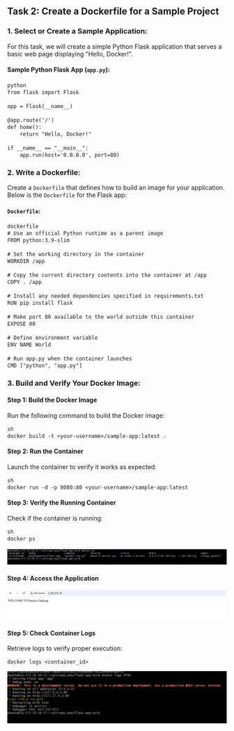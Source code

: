 ## Task 2: Create a Dockerfile for a Sample Project
### 1. Select or Create a Sample Application:

For this task, we will create a simple Python Flask application that serves a basic web page displaying "Hello, Docker!".

#### Sample Python Flask App (`app.py`):

    
    python
    from flask import Flask

    app = Flask(__name__)

    @app.route('/')
    def home():
        return "Hello, Docker!"

    if __name__ == "__main__":
        app.run(host='0.0.0.0', port=80)
    
### 2. Write a Dockerfile:

Create a `Dockerfile` that defines how to build an image for your application. Below is the `Dockerfile` for the Flask app:

#### `Dockerfile`:

    
    dockerfile
    # Use an official Python runtime as a parent image
    FROM python:3.9-slim

    # Set the working directory in the container
    WORKDIR /app

    # Copy the current directory contents into the container at /app
    COPY . /app

    # Install any needed dependencies specified in requirements.txt
    RUN pip install flask

    # Make port 80 available to the world outside this container
    EXPOSE 80

    # Define environment variable
    ENV NAME World

    # Run app.py when the container launches
    CMD ["python", "app.py"]


### 3. Build and Verify Your Docker Image:

#### Step 1: Build the Docker Image

Run the following command to build the Docker image:

    
    sh
    docker build -t <your-username>/sample-app:latest .
    

#### Step 2: Run the Container

Launch the container to verify it works as expected:

    sh
    docker run -d -p 8080:80 <your-username>/sample-app:latest
    

#### Step 3: Verify the Running Container

Check if the container is running:

    sh
    docker ps
    
![Image](images/d_ps.png)


#### Step 4: Access the Application

![Image](images/screen.png)


#### Step 5: Check Container Logs

Retrieve logs to verify proper execution:

    
    docker logs <container_id>
    
![Image](images/dlogs.png)